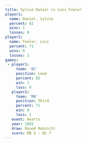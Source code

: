 ```yaml
---
title: Sylvie Daniel vs Lois Fowler
player1:              
  name: Daniel, Sylvie
  percent: 82         
  wins: 1             
  losses: 0           
player2:              
  name: Fowler, Lois  
  percent: 71         
  wins: 0             
  losses: 1           
games:
 - player1:        
     team: 'QC'    
     position: Lead
     percent: 82   
     win: 1        
     loss: 0       
   player2:         
     team: 'MB'     
     position: Third
     percent: 71    
     win: 0         
     loss: 1        
   event: Hearts       
   year: 1993          
   draw: Round Robin(5)
   score: MB 5 - QC 7  
---
```

